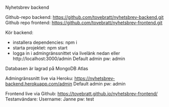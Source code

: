 Nyhetsbrev backend

Github-repo backend: https://github.com/tovebratt/nyhetsbrev-backend.git
Github repo frontend: https://github.com/tovebratt/nyhetsbrev-frontend.git 

Kör backend:
- installera dependencies: npm i
- starta projektet: npm start
- logga in i admingränssnittet via livelänk nedan eller http://localhost:3000/admin 
Default admin pw: admin

Databasen är lagrad på MongoDB Atlas

Admingränssnitt live via Heroku: https://nyhetsbrev-backend.herokuapp.com/admin 
Default admin pw: admin

Frontend live via Github: https://tovebratt.github.io/nyhetsbrev-frontend/ 
Testanvändare:
Username: Janne
pw: test